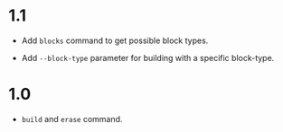# 1.1

* Add `blocks` command to get possible block types.

* Add `--block-type` parameter for building with a specific block-type.

# 1.0

* `build` and `erase` command.

